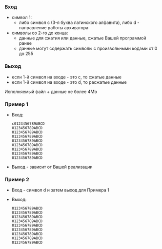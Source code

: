 ### Вход
* символ 1:
	* либо символ c (3-я буква латинского алфавита), либо d - направление работы архиватора
* символы со 2-го до конца:
	* данные для сжатия или данные, сжатые Вашей программой ранее
	* данные могут содержать символы с произвольными кодами от 0 до 255

### Выход
* если 1-й символ на входе - это c, то сжатые данные
* если 1-й символ на входе - это d, то расжатые данные

Исполняемый файл + данные не более 4Mb

### Пример 1
* Вход:

	  c0123456789ABCD
	  0123456789ABCD
	  0123456789ABCD
	  0123456789ABCD
	  0123456789ABCD
	  0123456789ABCD
	  0123456789ABCD
	  0123456789ABCD
	  0123456789ABCD
  
* Выход - зависит от Вашей реализации


### Пример 2
* Вход - символ d и затем выход для Примера 1
* Выход:

	  0123456789ABCD
	  0123456789ABCD
	  0123456789ABCD
	  0123456789ABCD
	  0123456789ABCD
	  0123456789ABCD
	  0123456789ABCD
	  0123456789ABCD
	  0123456789ABCD
